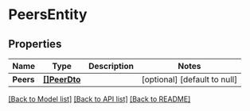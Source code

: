 # PeersEntity

## Properties
Name | Type | Description | Notes
------------ | ------------- | ------------- | -------------
**Peers** | [**[]PeerDto**](PeerDTO.md) |  | [optional] [default to null]

[[Back to Model list]](../README.md#documentation-for-models) [[Back to API list]](../README.md#documentation-for-api-endpoints) [[Back to README]](../README.md)


